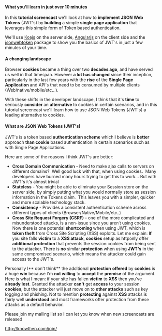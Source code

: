 #### What you'll learn in just over 10 minutes

In this **tutorial screencast** we'll look at how to **implement** **JSON Web Tokens** (JWT's) by **building** a simple **single page application** that leverages this simple form of Token based authentication.

We'll use [Koajs](http://koajs.com/) on the server side, [Angularjs](https://angularjs.org/) on the client side and the [jsonwebtoken](https://github.com/auth0/node-jsonwebtoken) package to show you the basics of JWT's in just a few minutes of your time.

#### A changing landscape

Browser **cookies** became a thing over two **decades ago**, and have served us well in that timespan. However **a lot has changed** since their inception, particularly in the last few years with the **rise** of the **Single Page Application** and API's that need to be consumed by multiple clients (Web/native/mobile/etc...).

With these shifts in the developer landscape, I think that it's **time** to seriously **consider** an **alternative** to cookies in certain scenarios, and in this tutorial screencast we'll learn how to use JSON Web Tokens (JWT's) a leading alternative to cookies.

#### What are JSON Web Tokens (JWT's)

JWT's is a token based **authentication scheme** which I believe is **better** approach **than cookie** based authentication in certain scenarios such as with Single Page Applications.

Here are some of the reasons I think JWT's are better:

*   **Cross Domain Communication** - Need to make ajax calls to servers on different domains?  Well good luck with that, when using cookies.  Many developers have burned many hours trying to get this to work... But with JWT's it's almost trivial
*   **Stateless** - You might be able to eliminate your Session store on the server side, by simply putting what you would normally store as session information in the Tokens claim.  This leaves you with a simpler, quicker and more scalable technology stack.
*   **Consistency** - Provides a consistent authentication scheme across different types of clients (Browser/Native/Mobile/etc..)
*   **Cross Site Request Forgery (CSRF)** - one of the more complicated and misunderstood attacks, is a non-issue since you aren’t using cookies.
Now there is one potential **shortcoming** when using JWT, which is **token theft** from Cross Site Scripting (XSS) exploits. Let me explain: **If** you site falls **victim** to a **XSS attack**, **cookies** setup as httponly offer **additional protection** that prevents the session cookies from being sent to the attacker. There is **no** similar **protection** when using **JWT's** in the same compromised scenario, which means the attacker could gain access to the JWT's.

Personally I** don't think** the additional **protection** **offered** by **cookies** is a huge **win** because I'm **not willing** to **accept** the **premise** of the argument. Here is what I mean: if your site has fallen **victim** to **XSS** then you've **already lost**. Granted the attacker **can't** get **access** to your session **cookies**, but the attacker will just move on to **other attacks** such as key logging and phishing. Not to mention **protecting** against **XSS** attacks is fairly well **understood** and most frameworks offer protection from these attacks as a default behavior.

Please join my mailing list so I can let you know when new screencasts are released

http://knowthen.com/join/